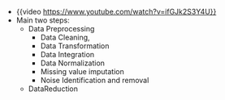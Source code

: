 - {{video https://www.youtube.com/watch?v=ifGJk2S3Y4U}}
- Main two steps:
	- Data Preprocessing
		- Data Cleaning,
		- Data Transformation
		- Data Integration
		- Data Normalization
		- Missing value imputation
		- Noise Identification and removal
	- DataReduction